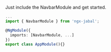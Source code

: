 Just include the NavbarModule and get started.
```typescript
...
import { NavbarModule } from 'ngx-jabal';

@NgModule({
  imports: [NavbarModule, ...]
})
export class AppModule(){}
```
